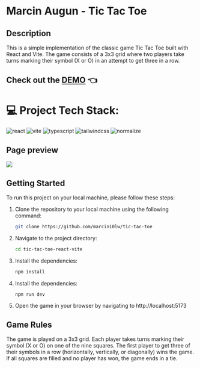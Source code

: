 # Marcin Augun - Tic Tac Toe

## Description

This is a simple implementation of the classic game Tic Tac Toe built with React and Vite. The game consists of a 3x3 grid where two players take turns marking their symbol (X or O) in an attempt to get three in a row.

## Check out the [DEMO](https://marcin10lw.github.io/tic-tac-toe/) 👈

# 💻 Project Tech Stack:

![react](https://img.shields.io/badge/React-61DAFB.svg?style=for-the-badge&logo=React&logoColor=black)
![vite](https://img.shields.io/badge/Vite-646CFF.svg?style=for-the-badge&logo=Vite&logoColor=white)
![typescript](https://img.shields.io/badge/TypeScript-3178C6.svg?style=for-the-badge&logo=TypeScript&logoColor=white)
![tailwindcss](https://img.shields.io/badge/Tailwind%20CSS-06B6D4.svg?style=for-the-badge&logo=Tailwind-CSS&logoColor=white)
![normalize](https://img.shields.io/badge/Normalize.css-E3695F.svg?style=for-the-badge&logo=normalizedotcss&logoColor=white)

## Page preview

![](/tic-tac-toe-preview.gif)

## Getting Started

To run this project on your local machine, please follow these steps:

1. Clone the repository to your local machine using the following command:

   ```bash
   git clone https://github.com/marcin10lw/tic-tac-toe
   ```

2. Navigate to the project directory:

   ```bash
   cd tic-tac-toe-react-vite
   ```

3. Install the dependencies:

   ```bash
   npm install
   ```

4. Install the dependencies:

   ```bash
   npm run dev
   ```

5. Open the game in your browser by navigating to http://localhost:5173

## Game Rules

The game is played on a 3x3 grid. Each player takes turns marking their symbol (X or O) on one of the nine squares. The first player to get three of their symbols in a row (horizontally, vertically, or diagonally) wins the game. If all squares are filled and no player has won, the game ends in a tie.
